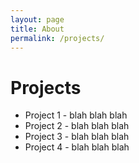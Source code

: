 ```yaml
---
layout: page
title: About
permalink: /projects/
---
```

# Projects

* Project 1 - blah blah blah
* Project 2 - blah blah blah
* Project 3 - blah blah blah
* Project 4 - blah blah blah
